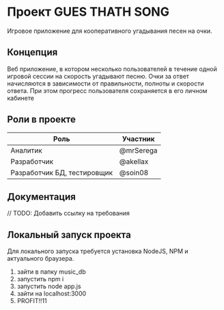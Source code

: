 # Проект GUES THATH SONG

Игровое приложение для кооперативного угадывания песен на очки.

## Концепция

Веб приложение, в котором несколько пользователей в течение одной игровой сессии на скорость угадывают песню.
Очки за ответ начисляются в зависимости от правильности, полноты и скорости ответа. При этом прогресс пользователя сохраняется в его личном кабинете

## Роли в проекте

|Роль|Участник|
|----|--------|
|Аналитик|@mrSerega|
|Разработчик|@akellax|
|Разработчик БД, тестировщик|@soin08|

## Документация

// TODO: Добавить ссылку на требования

## Локальный запуск проекта

Для локального запуска требуется установка NodeJS, NPM и актуального браузера.

1) зайти в папку music_db
2) запустить npm i
3) запустить node app.js
4) зайти на localhost:3000
5) PROFIT!!11
